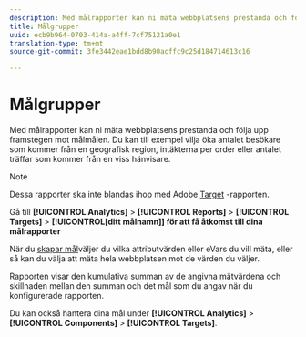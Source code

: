 ```yaml
---
description: Med målrapporter kan ni mäta webbplatsens prestanda och följa upp framstegen mot målmålen. Du kan till exempel vilja öka antalet besökare som kommer från en geografisk region, intäkterna per order eller antalet träffar som kommer från en viss hänvisare.
title: Målgrupper
uuid: ecb9b964-0703-414a-a4ff-7cf75121a0e1
translation-type: tm+mt
source-git-commit: 3fe3442eae1bdd8b90acffc9c25d184714613c16

---
```



# Målgrupper

Med målrapporter kan ni mäta webbplatsens prestanda och följa upp framstegen mot målmålen. Du kan till exempel vilja öka antalet besökare som kommer från en geografisk region, intäkterna per order eller antalet träffar som kommer från en viss hänvisare.

>[!NOTE]
>
>Dessa rapporter ska inte blandas ihop med Adobe [Target](/help/components/c-variables/dimensionslist/reports-tnt.md#topic_EBC899DB84A84780A1B8EE95C6C4CF18) -rapporten.

Gå till **[!UICONTROL Analytics]** > **[!UICONTROL Reports]** > **[!UICONTROL Targets]** > **[!UICONTROL[ditt målnamn]] för att få åtkomst till dina målrapporter**

När du [skapar mål](hhttps://docs.adobe.com/content/help/en/analytics/analyze/reports-analytics/targets.html)väljer du vilka attributvärden eller eVars du vill mäta, eller så kan du välja att mäta hela webbplatsen mot de värden du väljer.

Rapporten visar den kumulativa summan av de angivna mätvärdena och skillnaden mellan den summan och det mål som du angav när du konfigurerade rapporten.

Du kan också hantera dina mål under **[!UICONTROL Analytics]** > **[!UICONTROL Components]** > **[!UICONTROL Targets]**.
